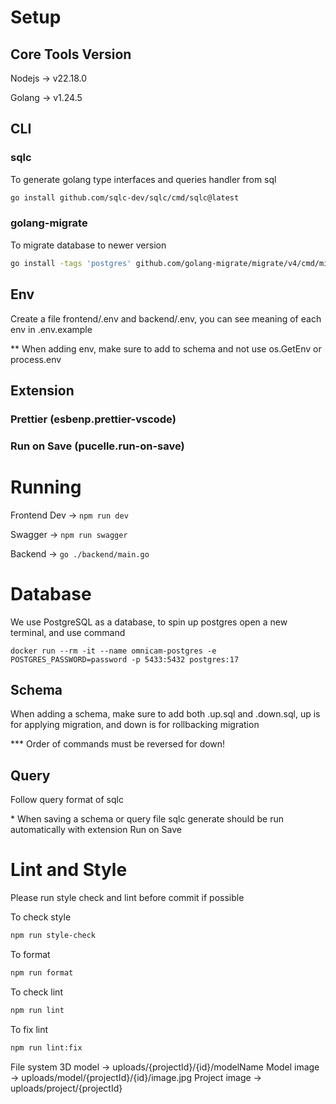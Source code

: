 # Setup

## Core Tools Version

Nodejs -> v22.18.0

Golang -> v1.24.5

## CLI

### sqlc

To generate golang type interfaces and queries handler from sql

```bash
go install github.com/sqlc-dev/sqlc/cmd/sqlc@latest
```

### golang-migrate

To migrate database to newer version

```bash
go install -tags 'postgres' github.com/golang-migrate/migrate/v4/cmd/migrate@latest
```

## Env

Create a file frontend/.env and backend/.env, you can see meaning of each env in .env.example

\*\* When adding env, make sure to add to schema and not use os.GetEnv or process.env

## Extension

### Prettier (esbenp.prettier-vscode)

### Run on Save (pucelle.run-on-save)

# Running

Frontend Dev -> `npm run dev`

Swagger -> `npm run swagger`

Backend -> `go ./backend/main.go`

# Database

We use PostgreSQL as a database, to spin up postgres open a new terminal, and use command

`docker run --rm -it --name omnicam-postgres -e POSTGRES_PASSWORD=password -p 5433:5432 postgres:17`

## Schema

When adding a schema, make sure to add both .up.sql and .down.sql, up is for applying migration, and down is for rollbacking migration

\*\*\* Order of commands must be reversed for down!

## Query

Follow query format of sqlc

\* When saving a schema or query file sqlc generate should be run automatically with extension Run on Save

# Lint and Style

Please run style check and lint before commit if possible

To check style

```bash
npm run style-check
```

To format

```bash
npm run format
```

To check lint

```bash
npm run lint
```

To fix lint

```bash
npm run lint:fix
```

File system
3D model -> uploads/{projectId}/{id}/modelName
Model image -> uploads/model/{projectId}/{id}/image.jpg
Project image -> uploads/project/{projectId}
